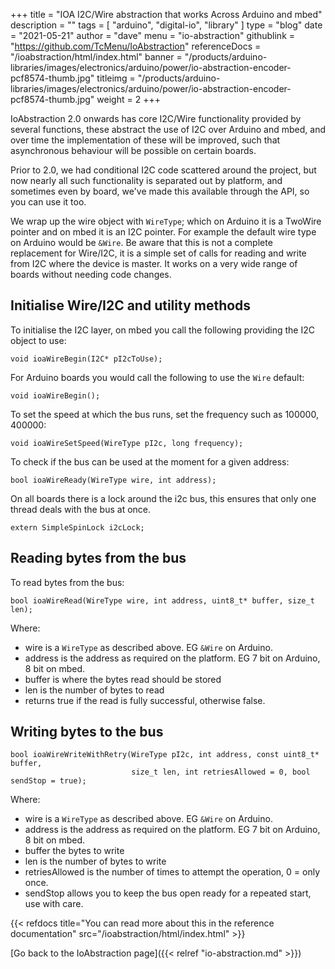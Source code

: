 +++
title = "IOA I2C/Wire abstraction that works Across Arduino and mbed"
description = ""
tags = [ "arduino", "digital-io", "library" ]
type = "blog"
date = "2021-05-21"
author =  "dave"
menu = "io-abstraction"
githublink = "https://github.com/TcMenu/IoAbstraction"
referenceDocs = "/ioabstraction/html/index.html"
banner = "/products/arduino-libraries/images/electronics/arduino/power/io-abstraction-encoder-pcf8574-thumb.jpg"
titleimg = "/products/arduino-libraries/images/electronics/arduino/power/io-abstraction-encoder-pcf8574-thumb.jpg"
weight = 2
+++

IoAbstraction 2.0 onwards has core I2C/Wire functionality provided by several functions, these abstract the use of I2C over Arduino and mbed, and over time the implementation of these will be improved, such that asynchronous behaviour will be possible on certain boards.

Prior to 2.0, we had conditional I2C code scattered around the project, but now nearly all such functionality is separated out by platform, and sometimes even by board, we've made this available through the API, so you can use it too.

We wrap up the wire object with `WireType`; which on Arduino it is a TwoWire pointer and on mbed it is an I2C pointer. For example the default wire type on Arduino would be `&Wire`. Be aware that this is not a complete replacement for Wire/I2C, it is a simple set of calls for reading and write from I2C where the device is master. It works on a very wide range of boards without needing code changes.

## Initialise Wire/I2C and utility methods

To initialise the I2C layer, on mbed you call the following providing the I2C object to use:

    void ioaWireBegin(I2C* pI2cToUse);

For Arduino boards you would call the following to use the `Wire` default:

    void ioaWireBegin();

To set the speed at which the bus runs, set the frequency such as 100000, 400000:

    void ioaWireSetSpeed(WireType pI2c, long frequency);

To check if the bus can be used at the moment for a given address:

    bool ioaWireReady(WireType wire, int address);

On all boards there is a lock around the i2c bus, this ensures that only one thread deals with the bus at once.

    extern SimpleSpinLock i2cLock;

## Reading bytes from the bus

To read bytes from the bus:

    bool ioaWireRead(WireType wire, int address, uint8_t* buffer, size_t len);

Where:

* wire is a `WireType` as described above. EG `&Wire` on Arduino.
* address is the address as required on the platform. EG 7 bit on Arduino, 8 bit on mbed.
* buffer is where the bytes read should be stored
* len is the number of bytes to read
* returns true if the read is fully successful, otherwise false. 

## Writing bytes to the bus

    bool ioaWireWriteWithRetry(WireType pI2c, int address, const uint8_t* buffer, 
                               size_t len, int retriesAllowed = 0, bool sendStop = true);

Where:

* wire is a `WireType` as described above. EG `&Wire` on Arduino.
* address is the address as required on the platform. EG 7 bit on Arduino, 8 bit on mbed.
* buffer the bytes to write
* len is the number of bytes to write
* retriesAllowed is the number of times to attempt the operation, 0 = only once.
* sendStop allows you to keep the bus open ready for a repeated start, use with care.

{{< refdocs title="You can read more about this in the reference documentation" src="/ioabstraction/html/index.html" >}}

[Go back to the IoAbstraction page]({{< relref "io-abstraction.md" >}})